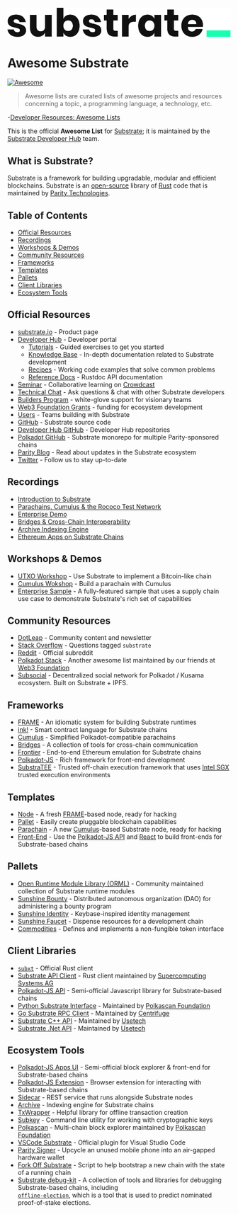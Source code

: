 ![Substrate Logo](substrate_logo_dark.png)

# Awesome Substrate

[![Awesome](https://awesome.re/badge-flat.svg)](https://awesome.re)

> Awesome lists are curated lists of awesome projects and resources concerning a topic, a
> programming language, a technology, etc.

-[Developer Resources: Awesome Lists](https://codeburst.io/developer-resources-awesome-lists-2c85b45a0216)

This is the official **Awesome List** for [Substrate](https://substrate.io/); it is maintained by
the [Substrate Developer Hub](https://substrate.dev/) team.

## What is Substrate?

Substrate is a framework for building upgradable, modular and efficient blockchains. Substrate is an
[open-source](https://github.com/paritytech/substrate) library of [Rust](https://www.rust-lang.org/)
code that is maintained by [Parity Technologies](https://www.parity.io/).

## Table of Contents

- [Official Resources](#official-resources)
- [Recordings](#recordings)
- [Workshops & Demos](#workshops--demos)
- [Community Resources](#community-resources)
- [Frameworks](#frameworks)
- [Templates](#templates)
- [Pallets](#pallets)
- [Client Libraries](#client-libraries)
- [Ecosystem Tools](#ecosystem-tools)

## Official Resources

- [substrate.io](https://substrate.io/) - Product page
- [Developer Hub](https://substrate.dev/) - Developer portal
  - [Tutorials](https://substrate.dev/tutorials) - Guided exercises to get you started
  - [Knowledge Base](https://substrate.dev/knowledgebase) - In-depth documentation related to
    Substrate development
  - [Recipes](https://substrate.dev/recipes) - Working code examples that solve common problems
  - [Reference Docs](https://substrate.dev/rustdocs) - Rustdoc API documentation
- [Seminar](https://substrate.dev/seminar) - Collaborative learning on
  [Crowdcast](https://www.crowdcast.io/e/substrate-seminar)
- [Technical Chat](https://app.element.io/#/room/!HzySYSaIhtyWrwiwEV:matrix.org) - Ask questions &
  chat with other Substrate developers
- [Builders Program](https://www.substrate.io/builders-program) - white-glove support for visionary
  teams
- [Web3 Foundation Grants](https://web3.foundation/grants) - funding for ecosystem development
- [Users](https://www.substrate.io/substrate-users) - Teams building with Substrate
- [GitHub](https://github.com/paritytech/substrate) - Substrate source code
- [Developer Hub GitHub](https://github.com/substrate-developer-hub/) - Developer Hub repositories
- [Polkadot GitHub](https://github.com/paritytech/polkadot) - Substrate monorepo for multiple
  Parity-sponsored chains
- [Parity Blog](https://www.parity.io/blog/) - Read about updates in the Substrate ecosystem
- [Twitter](https://twitter.com/substrate_io) - Follow us to stay up-to-date

## Recordings

- [Introduction to Substrate](https://www.crowdcast.io/e/ocimgwg2)
- [Parachains, Cumulus & the Rococo Test Network](https://www.crowdcast.io/e/zpnjlj0r)
- [Enterprise Demo](https://www.crowdcast.io/e/substrate-seminar/6)
- [Bridges & Cross-Chain Interoperability](https://www.crowdcast.io/e/substrate-seminar/12)
- [Archive Indexing Engine](https://www.crowdcast.io/e/substrate-seminar/15)
- [Ethereum Apps on Substrate Chains](https://www.crowdcast.io/e/ethereum-apps-moonbeam)

## Workshops & Demos

- [UTXO Workshop](https://github.com/substrate-developer-hub/utxo-workshop) - Use Substrate to
  implement a Bitcoin-like chain
- [Cumulus Wokshop](https://substrate.dev/cumulus-workshop/#/) - Build a parachain with Cumulus
- [Enterprise Sample](https://github.com/substrate-developer-hub/substrate-enterprise-sample) - A
  fully-featured sample that uses a supply chain use case to demonstrate Substrate's rich set of
  capabilities

## Community Resources

- [DotLeap](https://dotleap.com/) - Community content and newsletter
- [Stack Overflow](https://stackoverflow.com/questions/tagged/substrate) - Questions tagged
  `substrate`
- [Reddit](https://www.reddit.com/r/substrate/) - Official subreddit
- [Polkadot Stack](https://github.com/w3f/General-Grants-Program/blob/master/grants/polkadot_stack.md) -
  Another awesome list maintained by our friends at [Web3 Foundation](https://web3.foundation/)
- [Subsocial](https://subsocial.network/) - Decentralized social network for Polkadot / Kusama ecosystem. Built on Substrate + IPFS.

## Frameworks

- [FRAME](https://substrate.dev/docs/en/knowledgebase/runtime/frame) - An idiomatic system for
  building Substrate runtimes
- [ink!](https://github.com/paritytech/ink) - Smart contract language for Substrate chains
- [Cumulus](https://github.com/paritytech/cumulus) - Simplified Polkadot-compatible parachains
- [Bridges](https://github.com/paritytech/parity-bridges-common) - A collection of tools for
  cross-chain communication
- [Frontier](https://github.com/paritytech/frontier) - End-to-end Ethereum emulation for Substrate
  chains
- [Polkadot-JS](https://polkadot.js.org/) - Rich framework for front-end development
- [SubstraTEE](https://www.substratee.com) - Trusted off-chain execution framework that uses
  [Intel SGX](https://en.wikipedia.org/wiki/Software_Guard_Extensions) trusted execution
  environments

## Templates

- [Node](https://github.com/substrate-developer-hub/substrate-node-template) - A fresh
  [FRAME](https://substrate.dev/docs/en/knowledgebase/runtime/frame)-based node, ready for hacking
- [Pallet](https://github.com/substrate-developer-hub/substrate-pallet-template) - Easily create
  pluggable blockchain capabilities
- [Parachain](https://github.com/substrate-developer-hub/substrate-parachain-template) - A new
  [Cumulus](https://github.com/paritytech/cumulus)-based Substrate node, ready for hacking
- [Front-End](https://github.com/substrate-developer-hub/substrate-front-end-template) - Use the
  [Polkadot-JS API](https://github.com/polkadot-js/api/) and [React](https://reactjs.org/) to build
  front-ends for Substrate-based chains

## Pallets

- [Open Runtime Module Library (ORML)](https://github.com/open-web3-stack/open-runtime-module-library) -
  Community maintained collection of Substrate runtime modules
- [Sunshine Bounty](https://github.com/sunshine-protocol/sunshine-bounty/tree/master/pallets) -
  Distributed autonomous organization (DAO) for administering a bounty program
- [Sunshine Identity](https://github.com/sunshine-protocol/sunshine-keybase/tree/master/identity/pallet) -
  Keybase-inspired identity management
- [Sunshine Faucet](https://github.com/sunshine-protocol/sunshine-keybase/tree/master/faucet/pallet) -
  Dispense resources for a development chain
- [Commodities](https://github.com/danforbes/pallet-nft) - Defines and implements a non-fungible
  token interface

## Client Libraries

- [`subxt`](https://github.com/paritytech/substrate-subxt) - Official Rust client
- [Substrate API Client](https://github.com/scs/substrate-api-client) - Rust client maintained by
  [Supercomputing Systems AG](https://www.scs.ch/)
- [Polkadot-JS API](https://github.com/polkadot-js/api/) - Semi-official Javascript library for
  Substrate-based chains
- [Python Substrate Interface](https://github.com/polkascan/py-substrate-interface) - Maintained by
  [Polkascan Foundation](https://polkascan.org/)
- [Go Substrate RPC Client](https://github.com/centrifuge/go-substrate-rpc-client/) - Maintained by
  [Centrifuge](https://centrifuge.io/)
- [Substrate C++ API](https://github.com/usetech-llc/polkadot_api_cpp) - Maintained by
  [Usetech](https://usetech.com/blockchain/)
- [Substrate .Net API](https://github.com/usetech-llc/polkadot_api_dotnet) - Maintained by
  [Usetech](https://usetech.com/blockchain/)

## Ecosystem Tools

- [Polkadot-JS Apps UI](https://polkadot.js.org/apps/) - Semi-official block explorer & front-end
  for Substrate-based chains
- [Polkadot-JS Extension](https://github.com/polkadot-js/extension) - Browser extension for
  interacting with Substrate-based chains
- [Sidecar](https://github.com/paritytech/substrate-api-sidecar) - REST service that runs alongside
  Substrate nodes
- [Archive](https://github.com/paritytech/substrate-archive) - Indexing engine for Substrate chains
- [TxWrapper](https://github.com/paritytech/txwrapper) - Helpful library for offline transaction
  creation
- [Subkey](https://substrate.dev/docs/en/knowledgebase/integrate/subkey) - Command line utility for
  working with cryptographic keys
- [Polkascan](https://polkascan.io/) - Multi-chain block explorer maintained by
  [Polkascan Foundation](https://polkascan.org/)
- [VSCode Substrate](https://marketplace.visualstudio.com/items?itemName=paritytech.vscode-substrate) -
  Official plugin for Visual Studio Code
- [Parity Signer](https://www.parity.io/signer/) - Upcycle an unused mobile phone into an air-gapped
  hardware wallet
- [Fork Off Substrate](https://github.com/maxsam4/fork-off-substrate) - Script to help bootstrap a
  new chain with the state of a running chain
- [Substrate debug-kit](https://github.com/paritytech/substrate-debug-kit) - A collection of tools
  and libraries for debugging Substrate-based chains, including  
  [`offline-election`](https://github.com/paritytech/substrate-debug-kit/tree/master/offline-election), 
  which is a tool that is used to predict nominated proof-of-stake elections. 
